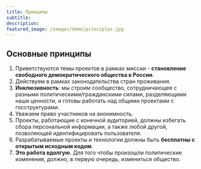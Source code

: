 ```yaml
---
title: Принципы
subtitle: 
description: 
featured_image: /images/demo/principles.jpg
---
```


## Основные принципы

1. Приветствуются темы проектов в рамках миссии - **становление свободного демократического общества в России**. 
2. Действуем в рамках законодательства стран проживания.
3. **Инклюзивность**: мы строим сообщество, сотрудничающее с разными политическими/гражданскими силами, разделяющими наши ценности, и готовы работать над общими проектами с госструктурами.
4. Уважаем право участников на анонимность.
5. Проекты, работающие с конечной аудиторией, должны избегать сбора персональной информации, а также любой другой, позволяющей идентифицировать пользователя.
6. Разрабатываемые проекты и технологии должны быть **бесплатны с открытым исходным кодом**. 
7. **Это работа вдолгую**. Для того чтобы произошли политические изменения, должно, в первую очередь, измениться общество.